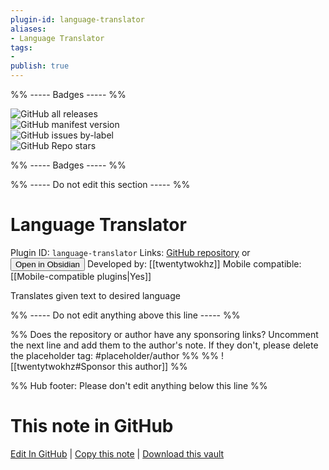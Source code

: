 ```yaml
---
plugin-id: language-translator
aliases:
- Language Translator
tags: 
- 
publish: true
---
```


%% ----- Badges ----- %%

![GitHub all releases](https://img.shields.io/github/downloads/twentytwokhz/language-translator/total?color=573E7A&logo=github&style=for-the-badge)   
![GitHub manifest version](https://img.shields.io/github/manifest-json/v/twentytwokhz/language-translator?color=573E7A&logo=github&style=for-the-badge)   
![GitHub issues by-label](https://img.shields.io/github/issues/twentytwokhz/language-translator/help%20wanted?color=573E7A&logo=github&style=for-the-badge)   
![GitHub Repo stars](https://img.shields.io/github/stars/twentytwokhz/language-translator?color=573E7A&logo=github&style=for-the-badge)

%% ----- Badges ----- %%

%% ----- Do not edit this section ----- %%

# Language Translator

Plugin ID: `language-translator`
Links: [GitHub repository](https://github.com/twentytwokhz/language-translator) or [<button id=HH>Open in Obsidian</button>](obsidian://goto-plugin?id=language-translator)
Developed by: [[twentytwokhz]]
Mobile compatible: [[Mobile-compatible plugins|Yes]]

Translates given text to desired language

%% ----- Do not edit anything above this line ----- %% 

%% Does the repository or author have any sponsoring links? Uncomment the next line and add them to the author's note. If they don't, please delete the placeholder tag: #placeholder/author %%
%% ![[twentytwokhz#Sponsor this author]] %%

%% Hub footer: Please don't edit anything below this line %%

# This note in GitHub

<span class="git-footer">[Edit In GitHub](https://github.dev/obsidian-community/obsidian-hub/blob/main/02%20-%20Community%20Expansions/02.05%20All%20Community%20Expansions/Plugins/language-translator.md "git-hub-edit-note") | [Copy this note](https://raw.githubusercontent.com/obsidian-community/obsidian-hub/main/02%20-%20Community%20Expansions/02.05%20All%20Community%20Expansions/Plugins/language-translator.md "git-hub-copy-note") | [Download this vault](https://github.com/obsidian-community/obsidian-hub/archive/refs/heads/main.zip "git-hub-download-vault") </span>